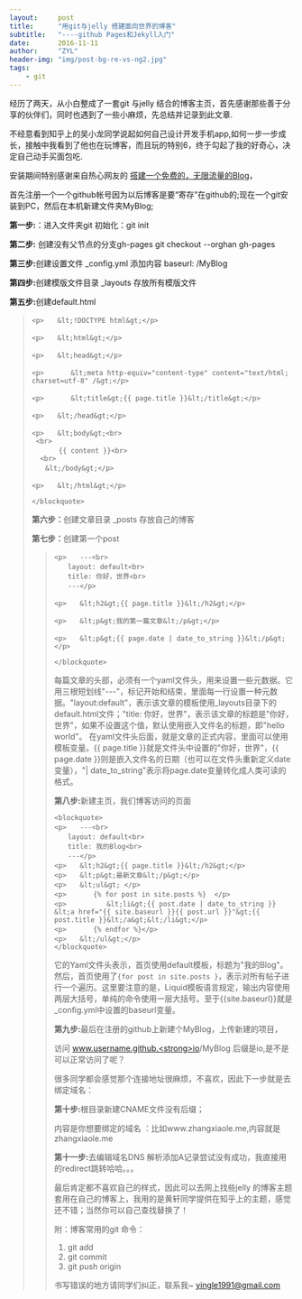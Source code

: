 ```yaml
---
layout:     post
title:      "用git与jelly 搭建面向世界的博客"
subtitle:   "----github Pages和Jekyll入门"
date:       2016-11-11
author:     "ZYL"
header-img: "img/post-bg-re-vs-ng2.jpg"
tags:
    - git
---
```


经历了两天，从小白整成了一套git 与jelly 结合的博客主页，首先感谢那些善于分享的伙伴们，同时也遇到了一些小麻烦，先总结并记录到此文章.

不经意看到知乎上的吴小龙同学说起如何自己设计开发手机app,如何一步一步成长，接触中我看到了他也在玩博客，而且玩的特别6，终于勾起了我的好奇心，决定自己动手买面包吃.

安装期间特别感谢来自热心网友的 [搭建一个免费的，无限流量的Blog](http://www.ruanyifeng.com/blog/2012/08/blogging_with_jekyll.html)，

首先注册一个一个github帐号因为以后博客是要“寄存”在github的;现在一个git安装到PC，然后在本机新建文件夹MyBlog;

<Strong>第一步:</strong>：进入文件夹git 初始化：git init

<Strong>第二步:</strong> 创建没有父节点的分支gh-pages git checkout --orghan gh-pages

<Strong>第三步:</strong>创建设置文件 _config.yml 添加内容 baseurl: /MyBlog

<Strong>第四步:</strong>创建模版文件目录 _layouts 存放所有模版文件

<Strong>第五步:</strong>创建default.html 
    <blockquote>
    
    <p>　　&lt;!DOCTYPE html&gt;</p>
    
    <p>　　&lt;html&gt;</p>
    
    <p>　　&lt;head&gt;</p>
    
    <p>　　　　&lt;meta http-equiv="content-type" content="text/html; charset=utf-8" /&gt;</p>
    
    <p>　　　　&lt;title&gt;{{ page.title }}&lt;/title&gt;</p>
    
    <p>　　&lt;/head&gt;</p>
    
    <p>　　&lt;body&gt;<br>
     <br>
    　　　　{{ content }}<br>
      <br>
    　　&lt;/body&gt;</p>
    
    <p>　　&lt;/html&gt;</p>
    
    </blockquote>

<Strong>第六步：</strong>创建文章目录 _posts 存放自己的博客

<Strong>第七步：</strong>创建第一个post
    <blockquote>
    
    <p>　　---<br>
    　　layout: default<br>
    　　title: 你好，世界<br>
    　　---</p>
    
    <p>　　&lt;h2&gt;{{ page.title }}&lt;/h2&gt;</p>
    
    <p>　　&lt;p&gt;我的第一篇文章&lt;/p&gt;</p>
    
    <p>　　&lt;p&gt;{{ page.date | date_to_string }}&lt;/p&gt;</p>
    
    </blockquote>

每篇文章的头部，必须有一个yaml文件头，用来设置一些元数据。它用三根短划线"---"，标记开始和结束，里面每一行设置一种元数据。"layout:default"，表示该文章的模板使用_layouts目录下的default.html文件；"title: 你好，世界"，表示该文章的标题是"你好，世界"，如果不设置这个值，默认使用嵌入文件名的标题，即"hello world"。
在yaml文件头后面，就是文章的正式内容，里面可以使用模板变量。{{ page.title }}就是文件头中设置的"你好，世界"，{{ page.date }}则是嵌入文件名的日期（也可以在文件头重新定义date变量），"| date_to_string"表示将page.date变量转化成人类可读的格式。

<Strong>第八步:</strong>新建主页，我们博客访问的页面

    <blockquote>
    <p>　　---<br>
    　　layout: default<br>
    　　title: 我的Blog<br>
    　　---</p>
    <p>　　&lt;h2&gt;{{ page.title }}&lt;/h2&gt;</p>
    <p>　　&lt;p&gt;最新文章&lt;/p&gt;</p>
    <p>　　&lt;ul&gt; </p>
    <p>　　　　{% for post in site.posts %}  </p>
    <p>　　　　　　&lt;li&gt;{{ post.date | date_to_string }} &lt;a href="{{ site.baseurl }}{{ post.url }}"&gt;{{ post.title }}&lt;/a&gt;&lt;/li&gt;</p>
    <p>　　　　{% endfor %}</p>
    <p>　　&lt;/ul&gt;</p>
    </blockquote>

它的Yaml文件头表示，首页使用default模板，标题为"我的Blog"。然后，首页使用了`{for post in site.posts }`，表示对所有帖子进行一个遍历。这里要注意的是，Liquid模板语言规定，输出内容使用两层大括号，单纯的命令使用一层大括号。至于{{site.baseurl}}就是_config.yml中设置的baseurl变量。

<Strong>第九步:</strong>最后在注册的github上新建个MyBlog，上传新建的项目，

访问
www.username.github.<strong>io</strong>/MyBlog 后缀是io,是不是可以正常访问了呢？

很多同学都会感觉那个连接地址很麻烦，不喜欢，因此下一步就是去绑定域名：

<Strong>第十步:</strong>根目录新建CNAME文件没有后缀；
 	
内容是你想要绑定的域名 ：比如www.zhangxiaole.me,内容就是zhangxiaole.me

<Strong>第十一步:</strong>去编辑域名DNS 解析添加A记录尝试没有成功，我直接用的redirect跳转哈哈。。。


最后肯定都不喜欢自己的样式，因此可以去网上找些jelly 的博客主题套用在自己的博客上，我用的是黄轩同学提供在知乎上的主题，感觉还不错；当然你可以自己查找替换了！

附：博客常用的git 命令：

1. git add
2. git commit
3. git push origin

书写错误的地方请同学们纠正，联系我~
yingle1991@gmail.com